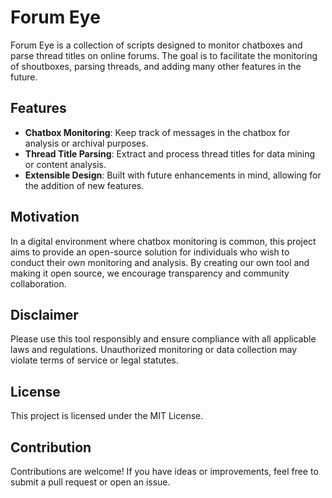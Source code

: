 # Forum Eye

Forum Eye is a collection of scripts designed to monitor chatboxes and parse thread titles on online forums. The goal is to facilitate the monitoring of shoutboxes, parsing threads, and adding many other features in the future.

## Features

- **Chatbox Monitoring**: Keep track of messages in the chatbox for analysis or archival purposes.
- **Thread Title Parsing**: Extract and process thread titles for data mining or content analysis.
- **Extensible Design**: Built with future enhancements in mind, allowing for the addition of new features.

## Motivation

In a digital environment where chatbox monitoring is common, this project aims to provide an open-source solution for individuals who wish to conduct their own monitoring and analysis. By creating our own tool and making it open source, we encourage transparency and community collaboration.

## Disclaimer

Please use this tool responsibly and ensure compliance with all applicable laws and regulations. Unauthorized monitoring or data collection may violate terms of service or legal statutes.

## License

This project is licensed under the MIT License. 

## Contribution

Contributions are welcome! If you have ideas or improvements, feel free to submit a pull request or open an issue.

